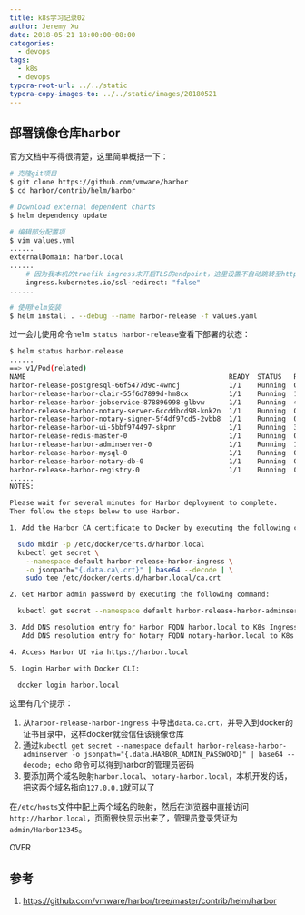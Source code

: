```yaml
---
title: k8s学习记录02
author: Jeremy Xu
date: 2018-05-21 18:00:00+08:00
categories:
  - devops
tags:
  - k8s
  - devops
typora-root-url: ../../static
typora-copy-images-to: ../../static/images/20180521
---
```


## 部署镜像仓库harbor

官方文档中写得很清楚，这里简单概括一下：

```bash
# 克隆git项目
$ git clone https://github.com/vmware/harbor
$ cd harbor/contrib/helm/harbor

# Download external dependent charts
$ helm dependency update

# 编辑部分配置项
$ vim values.yml
......
externalDomain: harbor.local
......
    # 因为我本机的traefik ingress未开启TLS的endpoint，这里设置不自动跳转至https
    ingress.kubernetes.io/ssl-redirect: "false"
......

# 使用helm安装
$ helm install . --debug --name harbor-release -f values.yaml
```

过一会儿使用命令`helm status harbor-release`查看下部署的状态：

```bash
$ helm status harbor-release
......
==> v1/Pod(related)
NAME                                                  READY  STATUS   RESTARTS  AGE
harbor-release-postgresql-66f5477d9c-4wncj            1/1    Running  0         8m
harbor-release-harbor-clair-55f6d7899d-hm8cx          1/1    Running  1         8m
harbor-release-harbor-jobservice-878896998-glbvw      1/1    Running  4         8m
harbor-release-harbor-notary-server-6ccddbcd98-knk2n  1/1    Running  0         8m
harbor-release-harbor-notary-signer-5f4df97cd5-2vbb8  1/1    Running  0         8m
harbor-release-harbor-ui-5bbf974497-skpnr             1/1    Running  3         8m
harbor-release-redis-master-0                         1/1    Running  0         8m
harbor-release-harbor-adminserver-0                   1/1    Running  1         8m
harbor-release-harbor-mysql-0                         1/1    Running  0         8m
harbor-release-harbor-notary-db-0                     1/1    Running  0         8m
harbor-release-harbor-registry-0                      1/1    Running  0         8m
......
NOTES:

Please wait for several minutes for Harbor deployment to complete.
Then follow the steps below to use Harbor.

1. Add the Harbor CA certificate to Docker by executing the following command:

  sudo mkdir -p /etc/docker/certs.d/harbor.local
  kubectl get secret \
    --namespace default harbor-release-harbor-ingress \
    -o jsonpath="{.data.ca\.crt}" | base64 --decode | \
    sudo tee /etc/docker/certs.d/harbor.local/ca.crt

2. Get Harbor admin password by executing the following command:

  kubectl get secret --namespace default harbor-release-harbor-adminserver -o jsonpath="{.data.HARBOR_ADMIN_PASSWORD}" | base64 --decode; echo

3. Add DNS resolution entry for Harbor FQDN harbor.local to K8s Ingress Controller IP on DNS Server or in file /etc/hosts.
   Add DNS resolution entry for Notary FQDN notary-harbor.local to K8s Ingress Controller IP on DNS Server or in file /etc/hosts.

4. Access Harbor UI via https://harbor.local

5. Login Harbor with Docker CLI:

  docker login harbor.local
```

这里有几个提示：

1. 从`harbor-release-harbor-ingress` 中导出`data.ca.crt`，并导入到docker的证书目录中，这样docker就会信任该镜像仓库
2. 通过`kubectl get secret --namespace default harbor-release-harbor-adminserver -o jsonpath="{.data.HARBOR_ADMIN_PASSWORD}" | base64 --decode; echo` 命令可以得到harbor的管理员密码
3. 要添加两个域名映射`harbor.local`、`notary-harbor.local`，本机开发的话，把这两个域名指向`127.0.0.1`就可以了

在`/etc/hosts`文件中配上两个域名的映射，然后在浏览器中直接访问`http://harbor.local`，页面很快显示出来了，管理员登录凭证为`admin/Harbor12345`。

OVER

## 参考

1. https://github.com/vmware/harbor/tree/master/contrib/helm/harbor